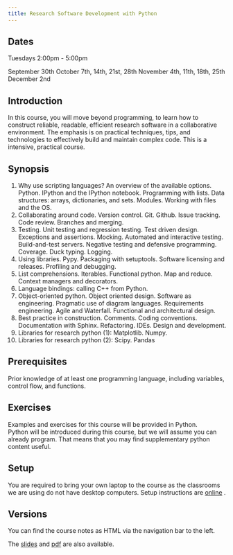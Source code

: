 ```yaml
---
title: Research Software Development with Python
---
```


Dates
-----

Tuesdays 2:00pm - 5:00pm

September 30th
October 7th, 14th, 21st, 28th
November 4th, 11th, 18th, 25th
December 2nd

Introduction
-------

In this course, you will move beyond programming, to learn how to construct reliable, readable,
efficient research software in a collaborative environment. The emphasis is on practical techniques,
tips, and technologies to effectively build and maintain complex code.
This is a intensive, practical course.

Synopsis
--------

1. Why use scripting languages? An overview of the available
   options. Python. IPython and the IPython notebook.
   Programming with lists. Data structures: arrays, dictionaries, and sets. Modules. Working with files and the OS.
2. Collaborating around code. Version control. Git. Github. Issue tracking. Code review. Branches and merging.
3. Testing. Unit testing and regression testing. Test driven design. Exceptions and assertions. Mocking.
   Automated and interactive testing. Build-and-test servers. Negative testing and defensive programming.
   Coverage. Duck typing. Logging.
4. Using libraries. Pypy. Packaging with setuptools. Software licensing and releases. Profiling and debugging.
5. List comprehensions. Iterables. Functional python. Map and reduce. Context managers and decorators.
6. Language bindings: calling C++ from Python.
7. Object-oriented python. Object oriented design. Software as engineering. Pragmatic use of diagram
   languages. Requirements engineering. Agile and Waterfall. Functional and architectural design.
8. Best practice in construction. Comments. Coding conventions. Documentation with Sphinx. Refactoring.
   IDEs. Design and development.
9. Libraries for research python (1): Matplotlib. Numpy.
10. Libraries for research python (2): Scipy. Pandas

Prerequisites
-------------

Prior knowledge of at least one programming language, including variables, control flow, and functions.

Exercises
---------

Examples and exercises for this course will be provided in Python.  
Python will be introduced during this course, but we will assume you can already
program. That means that you may find supplementary python content useful.

Setup
-----

You are required to bring your own laptop to the course as the classrooms we are
 using do not have desktop computers.
Setup instructions are [online](http://development.rc.ucl.ac.uk/training/carpentry/setup.html) .

Versions
--------

You can find the course notes as HTML via the navigation bar to the left.

The [slides](reveal.html) and [pdf](notes.pdf) are also available.
